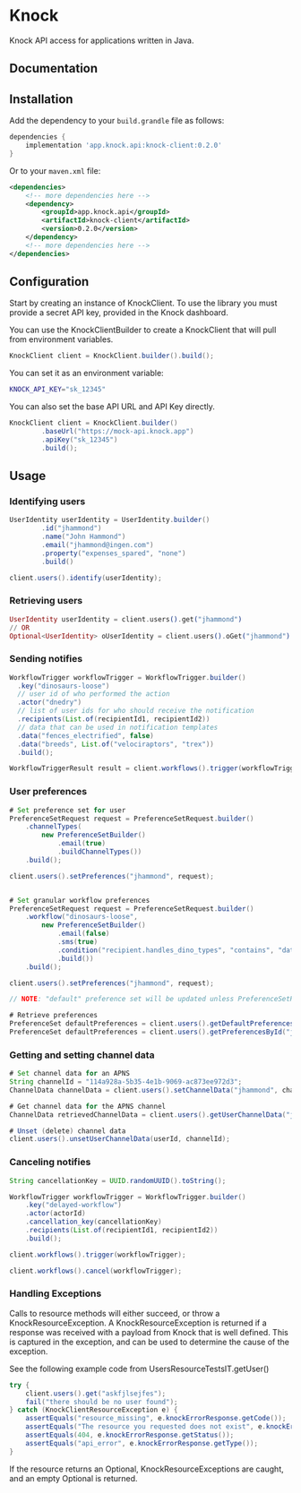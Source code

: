 # Knock

Knock API access for applications written in Java.

## Documentation

## Installation

Add the dependency to your `build.grandle` file as follows:

```groovy
dependencies {
    implementation 'app.knock.api:knock-client:0.2.0'
}
```

Or to your `maven.xml` file:

```xml
<dependencies>
    <!-- more dependencies here -->
    <dependency>
        <groupId>app.knock.api</groupId>
        <artifactId>knock-client</artifactId>
        <version>0.2.0</version>
    </dependency>
    <!-- more dependencies here -->
</dependencies>
```

## Configuration

Start by creating an instance of KnockClient.
To use the library you must provide a secret API key, provided in the Knock dashboard.

You can use the KnockClientBuilder to create a KnockClient that will pull from
environment variables.

```java
KnockClient client = KnockClient.builder().build();
```

You can set it as an environment variable:

```bash
KNOCK_API_KEY="sk_12345"
```

You can also set the base API URL and API Key directly.

```java
KnockClient client = KnockClient.builder()
        .baseUrl("https://mock-api.knock.app")
        .apiKey("sk_12345")
        .build();
```

## Usage

### Identifying users

```java
UserIdentity userIdentity = UserIdentity.builder()
        .id("jhammond")
        .name("John Hammond")
        .email("jhammond@ingen.com")
        .property("expenses_spared", "none")
        .build()

client.users().identify(userIdentity);
```

### Retrieving users

```elixir
UserIdentity userIdentity = client.users().get("jhammond")
// OR
Optional<UserIdentity> oUserIdentity = client.users().oGet("jhammond")
```

### Sending notifies

```java
WorkflowTrigger workflowTrigger = WorkflowTrigger.builder()
  .key("dinosaurs-loose")
  // user id of who performed the action
  .actor("dnedry")
  // list of user ids for who should receive the notification
  .recipients(List.of(recipientId1, recipientId2))
  // data that can be used in notification templates
  .data("fences_electrified", false)
  .data("breeds", List.of("velociraptors", "trex"))
  .build();

WorkflowTriggerResult result = client.workflows().trigger(workflowTrigger);
```

### User preferences

```java
# Set preference set for user
PreferenceSetRequest request = PreferenceSetRequest.builder()
    .channelTypes(
        new PreferenceSetBuilder()
            .email(true)
            .buildChannelTypes())
    .build();

client.users().setPreferences("jhammond", request);


# Set granular workflow preferences
PreferenceSetRequest request = PreferenceSetRequest.builder()
    .workflow("dinosaurs-loose",
        new PreferenceSetBuilder()
            .email(false)
            .sms(true)
            .condition("recipient.handles_dino_types", "contains", "data.dino_type")
            .build())
    .build();

client.users().setPreferences("jhammond", request);

// NOTE: "default" preference set will be updated unless PreferenceSetRequest.id is provided.

# Retrieve preferences
PreferenceSet defaultPreferences = client.users().getDefaultPreferences("jhammond");
PreferenceSet defaultPreferences = client.users().getPreferencesById("jhammond", "other-preference-set");
```

### Getting and setting channel data

```java
# Set channel data for an APNS
String channelId = "114a928a-5b35-4e1b-9069-ac873ee972d3";
ChannelData channelData = client.users().setChannelData("jhammond", channelId, Map.of("tokens", List.of("some-token")));

# Get channel data for the APNS channel
ChannelData retrievedChannelData = client.users().getUserChannelData("jhammond", channelId)

# Unset (delete) channel data
client.users().unsetUserChannelData(userId, channelId);
```

### Canceling notifies

```java
String cancellationKey = UUID.randomUUID().toString();

WorkflowTrigger workflowTrigger = WorkflowTrigger.builder()
    .key("delayed-workflow")
    .actor(actorId)
    .cancellation_key(cancellationKey)
    .recipients(List.of(recipientId1, recipientId2))
    .build();

client.workflows().trigger(workflowTrigger);

client.workflows().cancel(workflowTrigger);
```

### Handling Exceptions

Calls to resource methods will either succeed, or throw a KnockResourceException. A KnockResourceException
is returned if a response was received with a payload from Knock that is well defined. This is captured in the
exception, and can be used to determine the cause of the exception.

See the following example code from UsersResourceTestsIT.getUser()

```java
try {
    client.users().get("askfjlsejfes");
    fail("there should be no user found");
} catch (KnockClientResourceException e) {
    assertEquals("resource_missing", e.knockErrorResponse.getCode());
    assertEquals("The resource you requested does not exist", e.knockErrorResponse.getMessage());
    assertEquals(404, e.knockErrorResponse.getStatus());
    assertEquals("api_error", e.knockErrorResponse.getType());
}
```

If the resource returns an Optional, KnockResourceExceptions are caught, and an empty Optional is returned.